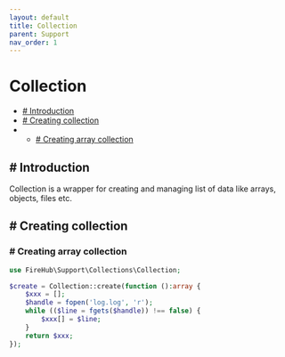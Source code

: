 ```yaml
---
layout: default
title: Collection
parent: Support
nav_order: 1
---
```

# Collection

- [# Introduction](#-introduction)
- [# Creating collection](#-creating-collection)
- - [# Creating array collection](#-creating-array-collection)

## # Introduction
Collection is a wrapper for creating and managing list of data like arrays, objects, files etc.

## # Creating collection

### # Creating array collection

```php
use FireHub\Support\Collections\Collection;

$create = Collection::create(function ():array {
    $xxx = [];
    $handle = fopen('log.log', 'r');
    while (($line = fgets($handle)) !== false) {
        $xxx[] = $line;
    }
    return $xxx;
});
```
